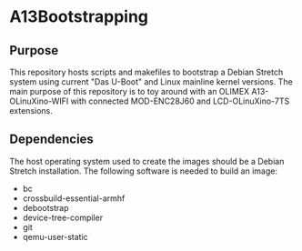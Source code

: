 # A13Bootstrapping

## Purpose

This repository hosts scripts and makefiles to bootstrap a Debian Stretch system using current "Das U-Boot" and Linux mainline kernel versions. The main purpose of this repository is to toy around with an OLIMEX A13-OLinuXino-WIFI with connected MOD-ENC28J60 and LCD-OLinuXino-7TS extensions.

## Dependencies

The host operating system used to create the images should be a Debian Stretch installation. The following software is needed to build an image:

* bc
* crossbuild-essential-armhf
* debootstrap
* device-tree-compiler
* git
* qemu-user-static
